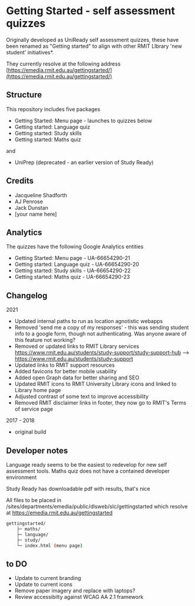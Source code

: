 # Getting Started - self assessment quizzes

Originally developed as UniReady self assessment quizzes, these have been renamed as "Getting started" to align with other RMIT LIbrary 'new student' initiatives*.

They currently resolve at the following address [https://emedia.rmit.edu.au/gettingstarted/](https://emedia.rmit.edu.au/gettingstarted/)

## Structure

This repository includes five packages

* Getting Started: Menu page - launches to quizzes below 
* Getting started: Language quiz
* Getting started: Study skills
* Getting started: Maths quiz

and 

* UniPrep (deprecated - an earlier version of Study Ready)

## Credits

* Jacqueline Shadforth
* AJ Penrose
* Jack Dunstan
* [your name here]

## Analytics

The quizzes have the following Google Analytics entities

* Getting Started: Menu page - UA-66654290-21
* Getting started: Language quiz - UA-66654290-20
* Getting started: Study skills - UA-66654290-22
* Getting started: Maths quiz - UA-66654290-23

## Changelog

2021

* Updated internal paths to run as location agnotistic webapps
* Removed 'send me a copy of my responses' - this was sending student info to a google form, though not authenticating. Was anyone aware of this feature not working?
* Removed or updated links to         RMIT Library services
    https://www.rmit.edu.au/students/study-support/study-support-hub --> https://www.rmit.edu.au/students/study-support
* Updated links to RMIT support resources
* Added favicons for better mobile usability
* Added open Graph data for better sharing and SEO
* Updated RMIT icons to RMIT University Library icons and linked to Library home page
* Adjusted contrast of some text to improve accessibility
* Removed RMIT disclaimer links in footer, they now go to RMIT's Terms of service page

2017 - 2018

* original build

## Developer notes

Language ready seems to be the easiest to redevelop for new self assessment tools.
Maths quiz does not have a contained developer environment

Study Ready has downloadable pdf with results, that's nice

All files to be placed in
/sites/departments/emedia/public/dlsweb/slc/gettingstarted
which resolve at
https://emedia.rmit.edu.au/gettingstarted

```bash
gettingstarted/
    ├─ maths/
    ├─ language/
    ├─ study/
    └─ index.html (menu page)
```


## to DO

* Update to current branding
* Update to current icons
* Remove paper imagery and replace with laptops?
* Review accessibilty against WCAG AA 2.1 framework





